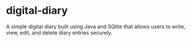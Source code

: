 # digital-diary
A simple digital diary built using Java and SQlite that allows users to write, view, edit, and delete diary entries securely.
